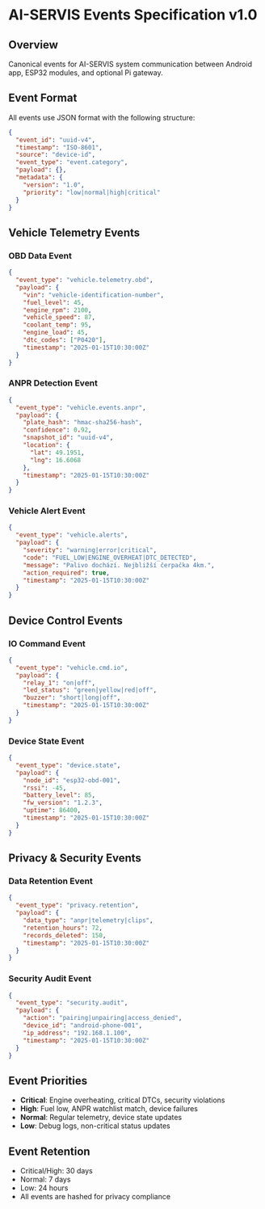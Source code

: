 # AI-SERVIS Events Specification v1.0

## Overview
Canonical events for AI-SERVIS system communication between Android app, ESP32 modules, and optional Pi gateway.

## Event Format
All events use JSON format with the following structure:
```json
{
  "event_id": "uuid-v4",
  "timestamp": "ISO-8601",
  "source": "device-id",
  "event_type": "event.category",
  "payload": {},
  "metadata": {
    "version": "1.0",
    "priority": "low|normal|high|critical"
  }
}
```

## Vehicle Telemetry Events

### OBD Data Event
```json
{
  "event_type": "vehicle.telemetry.obd",
  "payload": {
    "vin": "vehicle-identification-number",
    "fuel_level": 45,
    "engine_rpm": 2100,
    "vehicle_speed": 87,
    "coolant_temp": 95,
    "engine_load": 45,
    "dtc_codes": ["P0420"],
    "timestamp": "2025-01-15T10:30:00Z"
  }
}
```

### ANPR Detection Event
```json
{
  "event_type": "vehicle.events.anpr",
  "payload": {
    "plate_hash": "hmac-sha256-hash",
    "confidence": 0.92,
    "snapshot_id": "uuid-v4",
    "location": {
      "lat": 49.1951,
      "lng": 16.6068
    },
    "timestamp": "2025-01-15T10:30:00Z"
  }
}
```

### Vehicle Alert Event
```json
{
  "event_type": "vehicle.alerts",
  "payload": {
    "severity": "warning|error|critical",
    "code": "FUEL_LOW|ENGINE_OVERHEAT|DTC_DETECTED",
    "message": "Palivo dochází. Nejbližší čerpačka 4km.",
    "action_required": true,
    "timestamp": "2025-01-15T10:30:00Z"
  }
}
```

## Device Control Events

### IO Command Event
```json
{
  "event_type": "vehicle.cmd.io",
  "payload": {
    "relay_1": "on|off",
    "led_status": "green|yellow|red|off",
    "buzzer": "short|long|off",
    "timestamp": "2025-01-15T10:30:00Z"
  }
}
```

### Device State Event
```json
{
  "event_type": "device.state",
  "payload": {
    "node_id": "esp32-obd-001",
    "rssi": -45,
    "battery_level": 85,
    "fw_version": "1.2.3",
    "uptime": 86400,
    "timestamp": "2025-01-15T10:30:00Z"
  }
}
```

## Privacy & Security Events

### Data Retention Event
```json
{
  "event_type": "privacy.retention",
  "payload": {
    "data_type": "anpr|telemetry|clips",
    "retention_hours": 72,
    "records_deleted": 150,
    "timestamp": "2025-01-15T10:30:00Z"
  }
}
```

### Security Audit Event
```json
{
  "event_type": "security.audit",
  "payload": {
    "action": "pairing|unpairing|access_denied",
    "device_id": "android-phone-001",
    "ip_address": "192.168.1.100",
    "timestamp": "2025-01-15T10:30:00Z"
  }
}
```

## Event Priorities
- **Critical**: Engine overheating, critical DTCs, security violations
- **High**: Fuel low, ANPR watchlist match, device failures
- **Normal**: Regular telemetry, device state updates
- **Low**: Debug logs, non-critical status updates

## Event Retention
- Critical/High: 30 days
- Normal: 7 days  
- Low: 24 hours
- All events are hashed for privacy compliance

